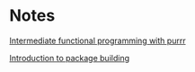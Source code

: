 # Notes

[Intermediate functional programming with purrr](./1_INTERMEDIATE_PURRR.md)

[Introduction to package building](./2_INTRO_TO_PACKAGE_BUILDING.md)

